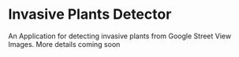 # Invasive Plants Detector
An Application for detecting invasive plants from Google Street View Images.
More details coming soon
